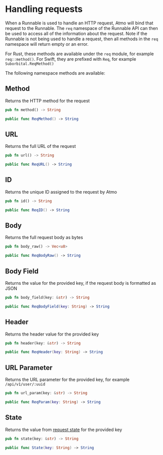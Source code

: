 # Handling requests

When a Runnable is used to handle an HTTP request, Atmo will bind that request to the Runnable. The `req` namespace of the Runnable API can then be used to access all of the information about the request. Note if the Runnable is not being used to handle a request, then all methods in the `req` namespace will return empty or an error.

For Rust, these methods are available under the `req` module, for example `req::method()`. For Swift, they are prefixed with `Req`, for example `Suborbital.ReqMethod()`

The following namespace methods are available:

## Method

Returns the HTTP method for the request

```rust
pub fn method() -> String
```

```swift
public func ReqMethod() -> String
```

## URL

Returns the full URL of the request

```rust
pub fn url() -> String
```

```swift
public func ReqURL() -> String
```

## ID

Returns the unique ID assigned to the request by Atmo

```rust
pub fn id() -> String
```

```swift
public func ReqID() -> String
```

## Body

Returns the full request body as bytes

```rust
pub fn body_raw() -> Vec<u8>
```

```swift
public func ReqBodyRaw() -> String
```

## Body Field

Returns the value for the provided key, if the request body is formatted as JSON

```rust
pub fn body_field(key: &str) -> String
```

```swift
public func ReqBodyField(key: String) -> String
```

## Header

Returns the header value for the provided key

```rust
pub fn header(key: &str) -> String
```

```swift
public func ReqHeader(key: String) -> String
```

## URL Parameter

Returns the URL parameter for the provided key, for example `/api/v1/user/:uuid`

```rust
pub fn url_param(key: &str) -> String
```

```swift
public func ReqParam(key: String) -> String
```

## State

Returns the value from [request state](../usage/managing-state.md) for the provided key

```rust
pub fn state(key: &str) -> String
```

```swift
public func State(key: String) -> String
```

